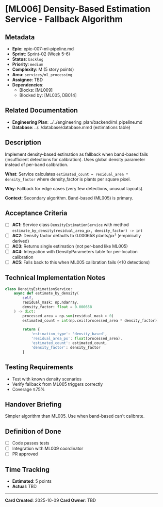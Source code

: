 # [ML006] Density-Based Estimation Service - Fallback Algorithm

## Metadata
- **Epic**: epic-007-ml-pipeline.md
- **Sprint**: Sprint-02 (Week 5-6)
- **Status**: `backlog`
- **Priority**: `medium`
- **Complexity**: M (5 story points)
- **Area**: `services/ml_processing`
- **Assignee**: TBD
- **Dependencies**:
  - Blocks: [ML009]
  - Blocked by: [ML005, DB014]

## Related Documentation
- **Engineering Plan**: ../../engineering_plan/backend/ml_pipeline.md
- **Database**: ../../database/database.mmd (estimations table)

## Description

Implement density-based estimation as fallback when band-based fails (insufficient detections for calibration). Uses global density parameter instead of per-band calibration.

**What**: Service calculates `estimated_count = residual_area * density_factor` where density_factor is plants per square pixel.

**Why**: Fallback for edge cases (very few detections, unusual layouts).

**Context**: Secondary algorithm. Band-based (ML005) is primary.

## Acceptance Criteria

- [ ] **AC1**: Service class `DensityEstimationService` with method `estimate_by_density(residual_area_px, density_factor) -> int`
- [ ] **AC2**: Density factor defaults to 0.000658 plants/px² (empirically derived)
- [ ] **AC3**: Returns single estimation (not per-band like ML005)
- [ ] **AC4**: Integration with DensityParameters table for per-location calibration
- [ ] **AC5**: Falls back to this when ML005 calibration fails (<10 detections)

## Technical Implementation Notes

```python
class DensityEstimationService:
    async def estimate_by_density(
        self,
        residual_mask: np.ndarray,
        density_factor: float = 0.000658
    ) -> dict:
        processed_area = np.sum(residual_mask > 0)
        estimated_count = int(np.ceil(processed_area * density_factor))
        
        return {
            'estimation_type': 'density_based',
            'residual_area_px': float(processed_area),
            'estimated_count': estimated_count,
            'density_factor': density_factor
        }
```

## Testing Requirements
- Test with known density scenarios
- Verify fallback from ML005 triggers correctly
- Coverage ≥75%

## Handover Briefing
Simpler algorithm than ML005. Use when band-based can't calibrate.

## Definition of Done
- [ ] Code passes tests
- [ ] Integration with ML009 coordinator
- [ ] PR approved

## Time Tracking
- **Estimated**: 5 points
- **Actual**: TBD

---
**Card Created**: 2025-10-09
**Card Owner**: TBD
